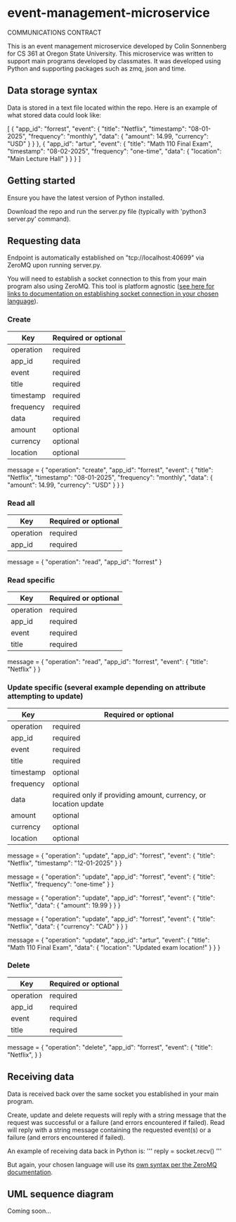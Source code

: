# event-management-microservice

COMMUNICATIONS CONTRACT

This is an event management microservice developed by Colin Sonnenberg for CS 361 at Oregon State University.  This microservice was written to support main programs developed by classmates.  It was developed using Python and supporting packages such as zmq, json and time.

## Data storage syntax

Data is stored in a text file located within the repo.  Here is an example of what stored data could look like:

[
    {
      "app_id": "forrest",
      "event": {
          "title": "Netflix",
          "timestamp": "08-01-2025",
          "frequency": "monthly",
          "data": {
              "amount": 14.99,
              "currency": "USD"
          }
      }
    },
    {
      "app_id": "artur",
      "event": {
        "title": "Math 110 Final Exam",
        "timestamp": "08-02-2025",
        "frequency": "one-time",
        "data": {
            "location": "Main Lecture Hall"
        }
      }
    }
]

## Getting started

Ensure you have the latest version of Python installed.

Download the repo and run the server.py file (typically with 'python3 server.py' command).

## Requesting data

Endpoint is automatically established on "tcp://localhost:40699" via ZeroMQ upon running server.py.

You will need to establish a socket connection to this from your main program also using ZeroMQ.  This tool is platform agnostic ([see here for links to documentation on establishing socket connection in your chosen language](https://zeromq.org/get-started/)).

### Create

|Key|Required or optional|
|---|---|
|operation|required|
|app_id|required|
|event|required|
|title|required|
|timestamp|required|
|frequency|required|
|data|required|
|amount|optional|
|currency|optional|
|location|optional|

message = {
    "operation": "create",
    "app_id": "forrest",
    "event": {
        "title": "Netflix",
        "timestamp": "08-01-2025",
        "frequency": "monthly",
        "data": {
            "amount": 14.99,
            "currency": "USD"
        }
    }
}

### Read all

|Key|Required or optional|
|---|---|
|operation|required|
|app_id|required|

message = {
    "operation": "read",
    "app_id": "forrest"
}

### Read specific

|Key|Required or optional|
|---|---|
|operation|required|
|app_id|required|
|event|required|
|title|required|

message = {
    "operation": "read",
    "app_id": "forrest",
    "event": {
        "title": "Netflix"
    }
}

### Update specific (several example depending on attribute attempting to update)

|Key|Required or optional|
|---|---|
|operation|required|
|app_id|required|
|event|required|
|title|required|
|timestamp|optional|
|frequency|optional|
|data|required only if providing amount, currency, or location update|
|amount|optional|
|currency|optional|
|location|optional|

message = {
    "operation": "update",
    "app_id": "forrest",
    "event": {
        "title": "Netflix",
        "timestamp": "12-01-2025"
    }
}

message = {
    "operation": "update",
    "app_id": "forrest",
    "event": {
        "title": "Netflix",
        "frequency": "one-time"
    }
}

message = {
    "operation": "update",
    "app_id": "forrest",
    "event": {
        "title": "Netflix",
        "data": {
            "amount": 19.99
        }
    }
}

message = {
    "operation": "update",
    "app_id": "forrest",
    "event": {
        "title": "Netflix",
        "data": {
            "currency": "CAD"
        }
    }
}

message = {
    "operation": "update",
    "app_id": "artur",
    "event": {
        "title": "Math 110 Final Exam",
        "data": {
            "location": "Updated exam location!" 
        }
    }
}

### Delete

|Key|Required or optional|
|---|---|
|operation|required|
|app_id|required|
|event|required|
|title|required|

message = {
    "operation": "delete",
    "app_id": "forrest",
    "event": {
        "title": "Netflix",
    }
}

## Receiving data
Data is received back over the same socket you established in your main program.

Create, update and delete requests will reply with a string message that the request was successful or a failure (and errors encountered if failed).
Read will reply with a string message containing the requested event(s) or a failure (and errors encountered if failed).

An example of receiving data back in Python is:
'''
reply = socket.recv()
'''

But again, your chosen language will use its [own syntax per the ZeroMQ documentation](https://zeromq.org/get-started/).

## UML sequence diagram

Coming soon...
